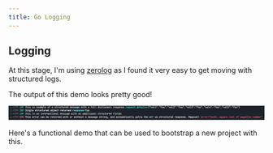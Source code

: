 ```yaml
---
title: Go Logging
---
```


## Logging

At this stage, I'm using [zerolog](https://github.com/rs/zerolog) as I found it very easy to get moving with structured logs.

The output of this demo looks pretty good!

![Output from Zerolog](images/r1-d014-structured-console-output.png)

Here's a functional demo that can be used to bootstrap a new project with this.

<script src="https://gist.github.com/sheldonhull/9e608da09f84fac600d921e3f0867226.js"></script>

